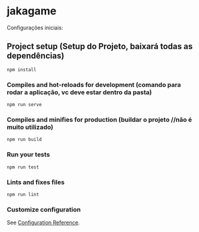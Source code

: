 # jakagame

Configurações iniciais:

## Project setup (Setup do Projeto, baixará todas as dependências)
```
npm install
```

### Compiles and hot-reloads for development (comando para rodar a aplicação, vc deve estar dentro da pasta)
```
npm run serve
```

### Compiles and minifies for production (buildar o projeto //não é muito utilizado)
```
npm run build
```

### Run your tests
```
npm run test
```

### Lints and fixes files
```
npm run lint
```

### Customize configuration
See [Configuration Reference](https://cli.vuejs.org/config/).